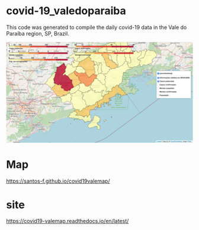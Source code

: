 # covid-19_valedoparaiba
This code was generated to compile the daily covid-19 data in the Vale do Paraíba region, SP, Brazil.

![ScreenShot](https://github.com/mabelcalim/covid19valemap/blob/master/figs/ex_mapa.png)

# Map
https://santos-f.github.io/covid19valemap/

# site
https://covid19-valemap.readthedocs.io/en/latest/


